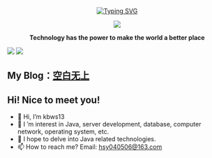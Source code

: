 <div align="center">
    
  <!-- dynamic typing effect 动态打字效果 -->
  <div align="center">
    <a href="https://blog.sunguoqi.com/">
      <img src="https://readme-typing-svg.demolab.com?font=Fira+Code&pause=1000&width=435&lines=println(%22Hello%2C%20World%22);空白无上&center=true&size=27" alt="Typing SVG" />
    </a>
  </div>

  <!-- knock code pictures 敲代码的图片 -->
  <img src="https://cdn.jsdelivr.net/gh/sun0225SUN/sun0225SUN/assets/images/coding.gif" /><br>
  
  <p><b>Technology has the power to make the world a better place</b></p>

</div>

<div>
  <img src="https://github-readme-stats.vercel.app/api?username=kbws13&show_icons=true&theme=vue"/>
  <img src="https://github-readme-stats.vercel.app/api/top-langs/?username=kbws13&layout=compact&langs_count=6"/>
</div>

## My Blog：<a href="https://kbws.xyz">空白无上</a>

## Hi! Nice to meet you!

<!-- 个人简介 -->
- 👋 Hi, I’m kbws13
- 👀 I ’m interest in Java, server development, database, computer network, operating system, etc.
- 💞️ I hope to delve into Java related technologies.
- 📫 How to reach me? Email: hsy040506@163.com
